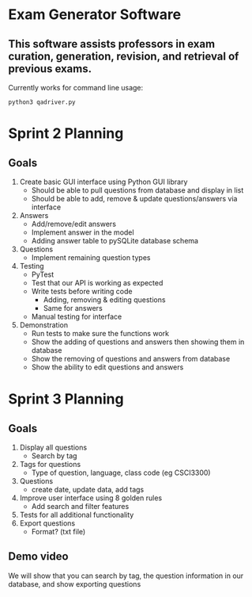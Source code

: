 # Exam Generator Software

## This software assists professors in exam curation, generation, revision, and retrieval of previous exams.

Currently works for command line usage:
```
python3 qadriver.py

```

# Sprint 2 Planning

## Goals

1. Create basic GUI interface using Python GUI library
    * Should be able to pull questions from database and display in list
    * Should be able to add, remove & update questions/answers via interface
2. Answers 
    * Add/remove/edit answers
    * Implement answer in the model
    * Adding answer table to pySQLite database schema
3. Questions
    * Implement remaining question types
4. Testing
    * PyTest
    * Test that our API is working as expected
    * Write tests before writing code
        * Adding, removing & editing questions
        * Same for answers
    * Manual testing for interface
5. Demonstration
    * Run tests to make sure the functions work
    * Show the adding of questions and answers then showing them in database
    * Show the removing of questions and answers from database
    * Show the ability to edit questions and answers

# Sprint 3 Planning

## Goals

1. Display all questions
    * Search by tag
2. Tags for questions
    * Type of question, language, class code (eg CSCI3300)
3. Questions
    * create date, update data, add tags
4. Improve user interface using 8 golden rules
    * Add search and filter features
5. Tests for all additional functionality
6. Export questions
    * Format? (txt file)

## Demo video

We will show that you can search by tag, the question information in our database, and show exporting questions